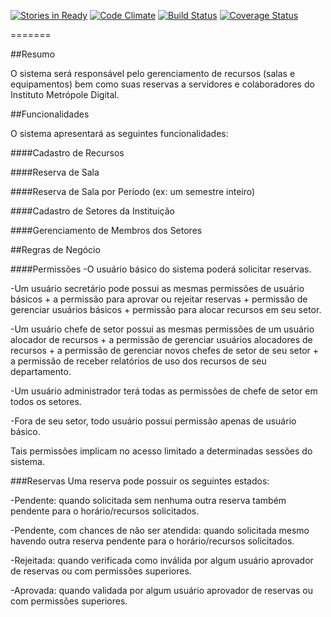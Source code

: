 [![Stories in Ready](https://badge.waffle.io/IMD-UFRN/OpenRes.png?label=ready)](https://waffle.io/IMD-UFRN/OpenRes)  [![Code Climate](https://codeclimate.com/github/IMD-UFRN/OpenRes.png)](https://codeclimate.com/github/IMD-UFRN/OpenRes) [![Build Status](https://travis-ci.org/IMD-UFRN/OpenRes.png?branch=master)](https://travis-ci.org/IMD-UFRN/OpenRes) [![Coverage Status](https://coveralls.io/repos/IMD-UFRN/OpenRes/badge.png)](https://coveralls.io/r/IMD-UFRN/OpenRes)

=======


##Resumo

O sistema será responsável pelo gerenciamento de recursos (salas e equipamentos) bem como suas reservas a servidores e colaboradores do Instituto Metrópole Digital.

##Funcionalidades

O sistema apresentará as seguintes funcionalidades:

####Cadastro de Recursos

####Reserva de Sala

####Reserva de Sala por Período (ex: um semestre inteiro)

####Cadastro de Setores da Instituição

####Gerenciamento de Membros dos Setores

##Regras de Negócio

####Permissões
-O usuário básico do sistema poderá solicitar reservas.

-Um usuário secretário pode possui as mesmas permissões de usuário básicos + a permissão para aprovar ou rejeitar reservas + permissão de gerenciar usuários básicos + permissão para alocar recursos em seu setor.

-Um usuário chefe de setor possui as mesmas permissões de um usuário alocador de recursos + a permissão de gerenciar usuários alocadores de recursos + a permissão de gerenciar novos chefes de setor de seu setor + a permissão de receber relatórios de uso dos recursos de seu departamento.

-Um usuário administrador terá todas as permissões de chefe de setor em todos os setores.

-Fora de seu setor, todo usuário possui permissão apenas de usuário básico.

Tais permissões implicam no acesso limitado a determinadas sessões do sistema. 

###Reservas
Uma reserva pode possuir os seguintes estados:

-Pendente: quando solicitada sem nenhuma outra reserva também pendente para o horário/recursos solicitados.

-Pendente, com chances de não ser atendida: quando solicitada mesmo havendo outra reserva pendente para o horário/recursos solicitados.

-Rejeitada: quando verificada como inválida por algum usuário aprovador de reservas ou com permissões superiores.

-Aprovada: quando validada por algum usuário aprovador de reservas ou com permissões superiores.

